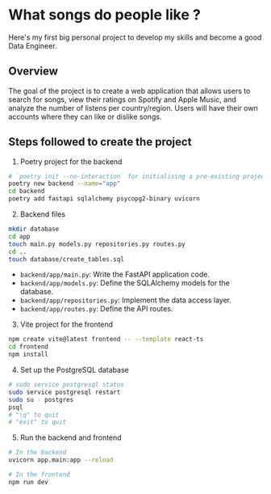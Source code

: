 # What songs do people like ?

Here's my first big personal project to develop my skills and become a good Data Engineer.

## Overview

The goal of the project is to create a web application that allows users to search for songs, view their ratings on Spotify and Apple Music, and analyze the number of listens per country/region. Users will have their own accounts where they can like or dislike songs.

## Steps followed to create the project

1. Poetry project for the backend
```bash
# `poetry init --no-interaction` for initialising a pre-existing project
poetry new backend --name="app"
cd backend
poetry add fastapi sqlalchemy psycopg2-binary uvicorn
```

2. Backend files
```bash
mkdir database
cd app
touch main.py models.py repositories.py routes.py
cd ..
touch database/create_tables.sql
```

- `backend/app/main.py`: Write the FastAPI application code.
- `backend/app/models.py`: Define the SQLAlchemy models for the database.
- `backend/app/repositories.py`: Implement the data access layer.
- `backend/app/routes.py`: Define the API routes.

3. Vite project for the frontend
```bash
npm create vite@latest frontend -- --template react-ts
cd frontend
npm install
```

4. Set up the PostgreSQL database
```bash
# sudo service postgresql status
sudo service postgresql restart
sudo su - postgres
psql
# "\q" to quit
# "exit" to quit
```

5. Run the backend and frontend
```bash
# In the backend
uvicorn app.main:app --reload

# In the frontend
npm run dev
```
